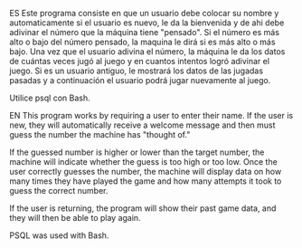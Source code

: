 ES
Este programa consiste en que un usuario debe colocar su nombre y automaticamente si el usuario es nuevo, le da la bienvenida y de ahi debe adivinar el número que la máquina tiene "pensado". 
Si el número es más alto o bajo del número pensado, la maquina le dirá si es más alto o más bajo. Una vez que el usuario adivina el número, la máquina le da los datos de cuántas veces jugó al juego y en cuantos intentos logró adivinar el juego.
Si es un usuario antiguo, le mostrará los datos de las jugadas pasadas y a continuación el usuario podrá jugar nuevamente al juego. 

Utilice psql con Bash. 

EN
This program works by requiring a user to enter their name. If the user is new, they will automatically receive a welcome message and then must guess the number the machine has "thought of."

If the guessed number is higher or lower than the target number, the machine will indicate whether the guess is too high or too low. Once the user correctly guesses the number, the machine will display data on how many times they have played the game and how many attempts it took to guess the correct number.

If the user is returning, the program will show their past game data, and they will then be able to play again.

PSQL was used with Bash.
